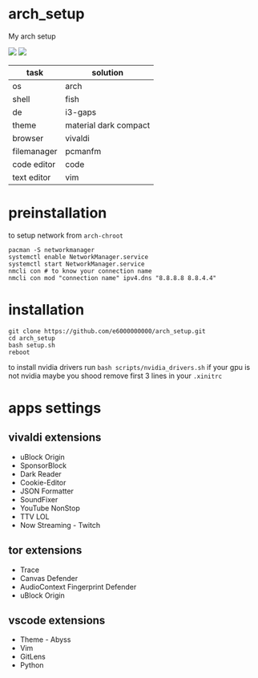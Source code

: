 # arch_setup
My arch setup

![](https://i.imgur.com/2WMvxSM.jpg)
![](https://i.imgur.com/OfLB4yH.png)

task               | solution
------------------ | ---
os                 | arch
shell              | fish
de                 | i3-gaps
theme              | material dark compact
browser            | vivaldi
filemanager        | pcmanfm
code editor        | code
text editor        | vim


# preinstallation
to setup network from `arch-chroot`
```
pacman -S networkmanager
systemctl enable NetworkManager.service
systemctl start NetworkManager.service
nmcli con # to know your connection name
nmcli con mod "connection name" ipv4.dns "8.8.8.8 8.8.4.4"
```
# installation
```
git clone https://github.com/e6000000000/arch_setup.git
cd arch_setup
bash setup.sh
reboot
```
to install nvidia drivers run `bash scripts/nvidia_drivers.sh`
if your gpu is not nvidia maybe you shood remove first 3 lines in your `.xinitrc`

# apps settings
## vivaldi extensions
* uBlock Origin
* SponsorBlock
* Dark Reader
* Cookie-Editor
* JSON Formatter
* SoundFixer
* YouTube NonStop
* TTV LOL
* Now Streaming - Twitch

## tor extensions
* Trace
* Canvas Defender
* AudioContext Fingerprint Defender
* uBlock Origin

## vscode extensions
* Theme - Abyss 
* Vim
* GitLens
* Python
